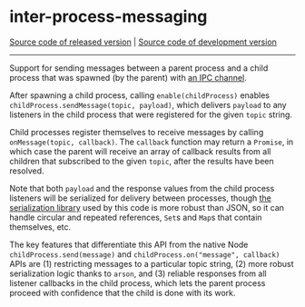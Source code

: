 # inter-process-messaging
[Source code of released version](https://github.com/meteor/meteor/tree/master/packages/inter-process-messaging) | [Source code of development version](https://github.com/meteor/meteor/tree/devel/packages/inter-process-messaging)
***

Support for sending messages between a parent process and a child process
that was spawned (by the parent) with [an IPC
channel](https://nodejs.org/api/child_process.html#child_process_options_stdio).

After spawning a child process, calling `enable(childProcess)` enables
`childProcess.sendMessage(topic, payload)`, which delivers `payload` to
any listeners in the child process that were registered for the given
`topic` string.

Child processes register themselves to receive messages by calling
`onMessage(topic, callback)`. The `callback` function may return a
`Promise`, in which case the parent will receive an array of callback
results from all children that subscribed to the given `topic`, after the
results have been resolved.

Note that both `payload` and the response values from the child process
listeners will be serialized for delivery between processes, though [the
serialization library](https://www.npmjs.com/package/arson) used by this
code is more robust than JSON, so it can handle circular and repeated
references, `Set`s and `Map`s that contain themselves, etc.

The key features that differentiate this API from the native Node
`childProcess.send(message)` and `childProcess.on("message", callback)`
APIs are (1) restricting messages to a particular topic string, (2) more
robust serialization logic thanks to `arson`, and (3) reliable responses
from all listener callbacks in the child process, which lets the parent
process proceed with confidence that the child is done with its work.
